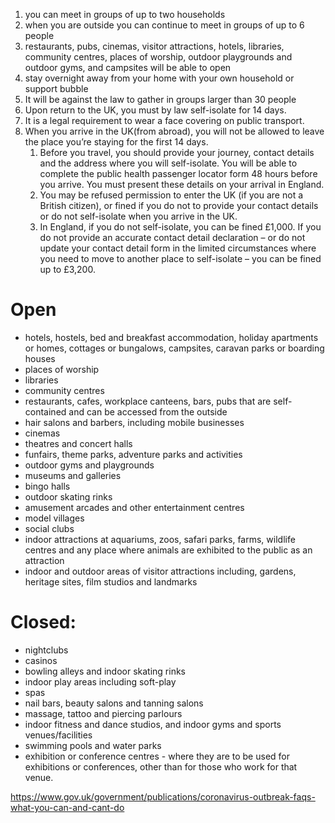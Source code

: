 
1. you can meet in groups of up to two households
2. when you are outside you can continue to meet in groups of up to 6 people 
3. restaurants, pubs, cinemas, visitor attractions, hotels, libraries, community centres, places of worship, outdoor playgrounds and outdoor gyms, and campsites will be able to open
4. stay overnight away from your home with your own household or support bubble
5. It will be against the law to gather in groups larger than 30 people
6. Upon return to the UK, you must by law self-isolate for 14 days.
7. It is a legal requirement to wear a face covering on public transport.
8. When you arrive in the UK(from abroad), you will not be allowed to leave the place you’re staying for the first 14 days.
   1. Before you travel, you should provide your journey, contact details and the address where you will self-isolate. You will be able to complete the public health passenger locator form 48 hours before you arrive. You must present these details on your arrival in England.
    2. You may be refused permission to enter the UK (if you are not a British citizen), or fined if you do not to provide your contact details or do not self-isolate when you arrive in the UK.
    3. In England, if you do not self-isolate, you can be fined £1,000. If you do not provide an accurate contact detail declaration – or do not update your contact detail form in the limited circumstances where you need to move to another place to self-isolate – you can be fined up to £3,200.


# Open
* hotels, hostels, bed and breakfast accommodation, holiday apartments or homes, cottages or bungalows, campsites, caravan parks or boarding houses
* places of worship
* libraries
* community centres
* restaurants, cafes, workplace canteens, bars, pubs that are self-contained and can be accessed from the outside
* hair salons and barbers, including mobile businesses
* cinemas
* theatres and concert halls
* funfairs, theme parks, adventure parks and activities
* outdoor gyms and playgrounds
* museums and galleries
* bingo halls
* outdoor skating rinks
* amusement arcades and other entertainment centres
* model villages
* social clubs
* indoor attractions at aquariums, zoos, safari parks, farms, wildlife centres and any place where animals are exhibited to the public as an attraction
* indoor and outdoor areas of visitor attractions including, gardens, heritage sites, film studios and landmarks

# Closed:
* nightclubs
* casinos
* bowling alleys and indoor skating rinks
* indoor play areas including soft-play
* spas
* nail bars, beauty salons and tanning salons
* massage, tattoo and piercing parlours
* indoor fitness and dance studios, and indoor gyms and sports venues/facilities
* swimming pools and water parks
* exhibition or conference centres - where they are to be used for exhibitions or conferences, other than for those who work for that venue.


https://www.gov.uk/government/publications/coronavirus-outbreak-faqs-what-you-can-and-cant-do